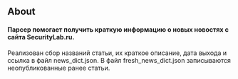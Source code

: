 ## About
#### Парсер помогает получить краткую информацию о новых новостях с сайта SecurityLab.ru.
Реализован сбор названий статьи, их краткое описание, дата выхода и ссылка в файл news_dict.json.
В файл fresh_news_dict.json записываются неопубликованные ранее статьи.
